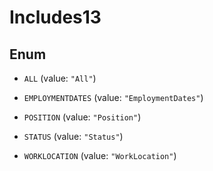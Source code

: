 

# Includes13

## Enum


* `ALL` (value: `"All"`)

* `EMPLOYMENTDATES` (value: `"EmploymentDates"`)

* `POSITION` (value: `"Position"`)

* `STATUS` (value: `"Status"`)

* `WORKLOCATION` (value: `"WorkLocation"`)



